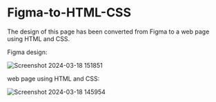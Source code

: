 # Figma-to-HTML-CSS
The design of this page has been converted from Figma to a web page using HTML and CSS.

Figma design:

![Screenshot 2024-03-18 151851](https://github.com/sojodjamous/Figma-to-HTML-CSS/assets/107058107/d192baaf-f09d-435e-ba93-e27de8485c94)


web page using HTML and CSS:

![Screenshot 2024-03-18 145954](https://github.com/sojodjamous/Figma-to-HTML-CSS/assets/107058107/2e8eaf5f-2dc2-455e-a918-b4907336f136)
